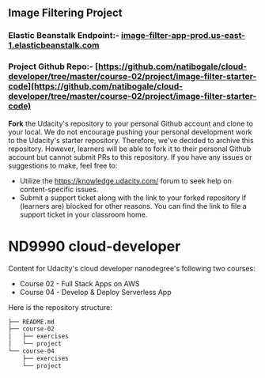 


## Image Filtering Project 

### Elastic Beanstalk Endpoint:-   [image-filter-app-prod.us-east-1.elasticbeanstalk.com](image-filter-app-prod.us-east-1.elasticbeanstalk.com)
### Project Github Repo:- [https://github.com/natibogale/cloud-developer/tree/master/course-02/project/image-filter-starter-code](https://github.com/natibogale/cloud-developer/tree/master/course-02/project/image-filter-starter-code)




**Fork** the Udacity's repository to your personal Github account and clone to your local. We do not encourage pushing your personal development work to the Udacity's starter repository. Therefore, we've decided to archive this repository. However, learners will be able to fork it to their personal Github account but cannot submit PRs to this repository. If you have any issues or suggestions to make, feel free to:
- Utilize the https://knowledge.udacity.com/ forum to seek help on content-specific issues.
- Submit a support ticket along with the link to your forked repository if (learners are) blocked for other reasons. You can find the link to file a support ticket in your classroom home. 

# ND9990 cloud-developer
Content for Udacity's cloud developer nanodegree's following two courses:
* Course 02 - Full Stack Apps on AWS
* Course 04 - Develop & Deploy Serverless App

Here is the repository structure:
```bash
├── README.md
├── course-02
│   ├── exercises
│   └── project
└── course-04
    ├── exercises
    └── project
```


